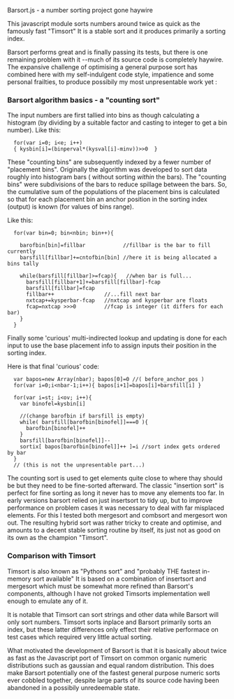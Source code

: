 Barsort.js - a number sorting project gone haywire

This javascript module sorts numbers around twice as quick as the famously fast "Timsort" It is a stable sort and it produces primarily a sorting index. 

Barsort performs great and is finally passing its tests, but there is one remaining problem with it --much of its source code is completely haywire. The expansive challenge of optimising a general purpose sort has combined here with my self-indulgent code style, impatience and some personal frailties, to produce possibily my most unpresentable work yet :

### Barsort algorithm basics - a "counting sort"

The input numbers are first tallied into bins as though calculating a histogram (by dividing by a suitable factor and casting to integer to get a bin number). Like this:
```
  for(var i=0; i<e; i++) 
  { kysbin[i]=(binperval*(kysval[i]-minv))>>0  } 
```
These "counting bins" are subsequently indexed by a fewer number of "placement bins". Originally the algorithm was developed to sort data roughly into histogram bars ( without sorting *within* the bars). The "counting bins" were subdivisions of the bars to reduce spillage between the bars. So, the cumulative sum of the populations of the placement bins is calculated so that for each placement bin an anchor position in the sorting index (output) is known (for values of bins range).

Like this:
```
  for(var bin=0; bin<nbin; bin++){
    
    barofbin[bin]=fillbar            //fillbar is the bar to fill currently
    barsfill[fillbar]+=cntofbin[bin] //here it is being allocated a bins tally 

    while(barsfill[fillbar]>=fcap){   //when bar is full... 
      barsfill[fillbar+1]+=barsfill[fillbar]-fcap
      barsfill[fillbar]=fcap
      fillbar++                //...fill next bar
      nxtcap+=kysperbar-fcap   //nxtcap and kysperbar are floats
      fcap=nxtcap >>>0         //fcap is integer (it differs for each bar)
    }
  } 
```

Finally some 'curious' multi-indirected lookup and updating is done for each input to use the base placement info to assign inputs their position in the sorting index.

Here is that final 'curious' code: 
```
  var bapos=new Array(nbar); bapos[0]=0 //( before_anchor_pos )
  for(var i=0;i<nbar-1;i++){ bapos[i+1]=bapos[i]+barsfill[i] }

  for(var i=st; i<ov; i++){
    var binofel=kysbin[i] 
    
    //(change barofbin if barsfill is empty)
    while( barsfill[barofbin[binofel]]===0 ){ 
      barofbin[binofel]++ 
    }
    barsfill[barofbin[binofel]]--          
    sortix[ bapos[barofbin[binofel]]++ ]=i //sort index gets ordered by bar
  }
  // (this is not the unpresentable part...)
```

The counting sort is used to get elements quite close to where thay should be but they need to be fine-sorted afterward. The classic "insertion sort" is perfect for fine sorting as long it never has to move any elements too far. In early versions barsort relied on just insertsort to tidy up, but to improve performance on problem cases it was necessary to deal with far misplaced elements. For this I tested both mergesort and combsort and mergesort won out. The resulting hybrid sort was rather tricky to create and optimise, and amounts to a decent stable sorting routine by itself, its just not as good on its own as the champion "Timsort".

### Comparison with Timsort

Timsort is also known as "Pythons sort" and "probably THE fastest in-memory sort available" It is based on a combination of insertsort and mergesort which must be somewhat more refined than Barsort's components, although I have not groked Timsorts implementation well enough to emulate any of it.

It is notable that Timsort can sort strings and other data while Barsort will only sort numbers. Timsort sorts inplace and Barsort primarily sorts an index, but these latter differences only effect their relative performace on test cases which required very little actual sorting.

What motivated the development of Barsort is that it is basically about twice as fast as the Javascript port of Timsort on common organic numeric distributions such as gaussian and equal random distribution. This does make Barsort potentially one of the fastest general purpose numeric sorts ever cobbled together, despite large parts of its source code having been abandoned in a possibily unredeemable state. 
